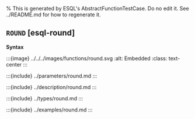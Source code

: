 % This is generated by ESQL's AbstractFunctionTestCase. Do no edit it. See ../README.md for how to regenerate it.

## `ROUND` [esql-round]

**Syntax**

:::{image} ../../../images/functions/round.svg
:alt: Embedded
:class: text-center
:::


:::{include} ../parameters/round.md
:::

:::{include} ../description/round.md
:::

:::{include} ../types/round.md
:::

:::{include} ../examples/round.md
:::
